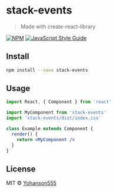 # stack-events

> Made with create-react-library

[![NPM](https://img.shields.io/npm/v/stack-events.svg)](https://www.npmjs.com/package/stack-events) [![JavaScript Style Guide](https://img.shields.io/badge/code_style-standard-brightgreen.svg)](https://standardjs.com)

## Install

```bash
npm install --save stack-events
```

## Usage

```jsx
import React, { Component } from 'react'

import MyComponent from 'stack-events'
import 'stack-events/dist/index.css'

class Example extends Component {
  render() {
    return <MyComponent />
  }
}
```

## License

MIT © [Yohanson555](https://github.com/Yohanson555)
